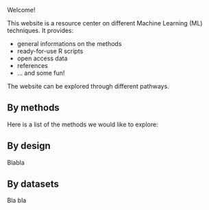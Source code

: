 Welcome!

This website is a resource center on different Machine Learning (ML) techniques. It provides:

- general informations on the methods
- ready-for-use R scripts
- open access data 
- references
- ... and some fun!

The website can be explored through different pathways.

## By methods 
Here is a list of the methods we would like to explore:


## By design
Blabla

## By datasets
Bla bla

